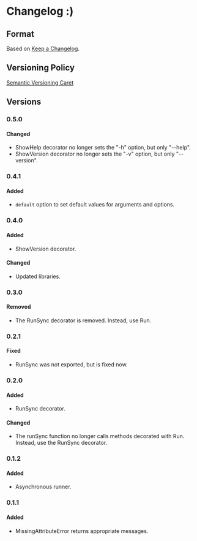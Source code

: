 
# Changelog :)

## Format

Based on [Keep a Changelog].

## Versioning Policy

[Semantic Versioning Caret]

## Versions

### 0.5.0

#### Changed

* ShowHelp decorator no longer sets the "-h" option, but only "--help".
* ShowVersion decorator no longer sets the "-v" option, but only "--version".

### 0.4.1

#### Added

* `default` option to set default values for arguments and options.

### 0.4.0

#### Added

* ShowVersion decorator.

#### Changed

* Updated libraries.

### 0.3.0

#### Removed

* The RunSync decorator is removed. Instead, use Run. 

### 0.2.1

#### Fixed

* RunSync was not exported, but is fixed now. 

### 0.2.0

#### Added

* RunSync decorator.

#### Changed

* The runSync function no longer calls methods decorated with Run. Instead, use the RunSync decorator.

### 0.1.2

#### Added

* Asynchronous runner.

### 0.1.1

#### Added

* MissingAttributeError returns appropriate messages.

[Keep a Changelog]: http://keepachangelog.com/en/1.0.0/
[Semantic Versioning Caret]: https://github.com/myowncake/semver-caret
